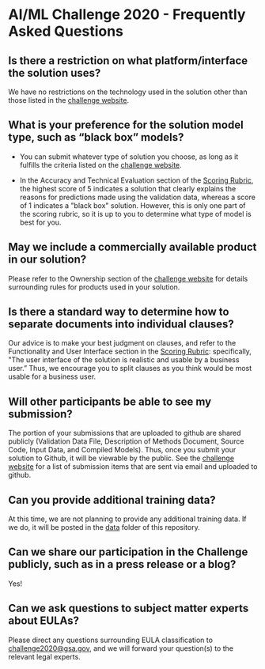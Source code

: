 # AI/ML Challenge 2020 - Frequently Asked Questions


## Is there a restriction on what platform/interface the solution uses?

We have no restrictions on the technology used in the solution other than those listed in the [challenge website](https://www.challenge.gov/challenge/GSA-artificial-intelligence-AI-machine-learning-ML-challenge/).

## What is your preference for the solution model type, such as “black box” models?

- You can submit whatever type of solution you choose, as long as it fulfills the criteria listed on the [challenge website](https://www.challenge.gov/challenge/GSA-artificial-intelligence-AI-machine-learning-ML-challenge/).
 
- In the Accuracy and Technical Evaluation section of the [Scoring Rubric](reference/AI_ML%20Challenge%20Scoring%20Rubric.pdf), the highest score of 5 indicates a solution that clearly explains the reasons for predictions made using the validation data, whereas a score of 1 indicates a "black box" solution. However, this is only one part of the scoring rubric, so it is up to you to determine what type of model is best for you. 

## May we include a commercially available product in our solution?

Please refer to the Ownership section of the [challenge website](https://www.challenge.gov/challenge/GSA-artificial-intelligence-AI-machine-learning-ML-challenge/) for details surrounding rules for products used in your solution. 

## Is there a standard way to determine how to separate documents into individual clauses?
Our advice is to make your best judgment on clauses, and refer to the Functionality and User Interface section in the [Scoring Rubric](reference/AI_ML%20Challenge%20Scoring%20Rubric.pdf): specifically, "The user interface of the solution is realistic and usable by a business user.” Thus, we encourage you to split clauses as you think would be most usable for a business user.

## Will other participants be able to see my submission?
The portion of your submissions that are uploaded to github are shared publicly (Validation Data File, Description of Methods Document, Source Code, Input Data, and Compiled Models). Thus, once you submit your solution to Github, it will be viewable by the public. See the [challenge website](https://www.challenge.gov/challenge/GSA-artificial-intelligence-AI-machine-learning-ML-challenge/) for a list of submission items that are sent via email and uploaded to github.

## Can you provide additional training data?
At this time, we are not planning to provide any additional training data. If we do, it will be posted in the [data](data) folder of this repository.

## Can we share our participation in the Challenge publicly, such as in a press release or a blog?
Yes!

## Can we ask questions to subject matter experts about EULAs?
Please direct any questions surrounding EULA classification to [challenge2020@gsa.gov](mailto:challenge2020@gsa.gov), and we will forward your question(s) to the relevant legal experts.
